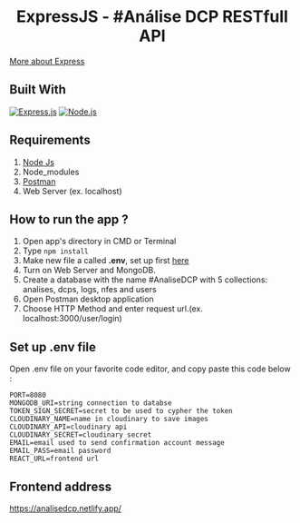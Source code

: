 <h1 align="center">ExpressJS - #Análise DCP RESTfull API</h1>

[More about Express](https://en.wikipedia.org/wiki/Express.js)

## Built With

[![Express.js](https://img.shields.io/badge/Express.js-4.18.2-orange.svg?style=rounded-square)](https://expressjs.com/en/starter/installing.html)
[![Node.js](https://img.shields.io/badge/Node.js-v.16.17-green.svg?style=rounded-square)](https://nodejs.org/)

## Requirements

1. <a href="https://nodejs.org/en/download/">Node Js</a>
2. Node_modules
3. <a href="https://www.getpostman.com/">Postman</a>
4. Web Server (ex. localhost)

## How to run the app ?

1. Open app's directory in CMD or Terminal
2. Type `npm install`
3. Make new file a called **.env**, set up first [here](#set-up-env-file)
4. Turn on Web Server and MongoDB.
5. Create a database with the name #AnaliseDCP with 5 collections: analises, dcps, logs, nfes and users
6. Open Postman desktop application
7. Choose HTTP Method and enter request url.(ex. localhost:3000/user/login)

## Set up .env file

Open .env file on your favorite code editor, and copy paste this code below :

```
PORT=8080
MONGODB_URI=string connection to databse
TOKEN_SIGN_SECRET=secret to be used to cypher the token
CLOUDINARY_NAME=name in cloudinary to save images
CLOUDINARY_API=cloudinary api
CLOUDINARY_SECRET=cloudinary secret
EMAIL=email used to send confirmation account message
EMAIL_PASS=email password
REACT_URL=frontend url
```

## Frontend address

https://analisedcp.netlify.app/